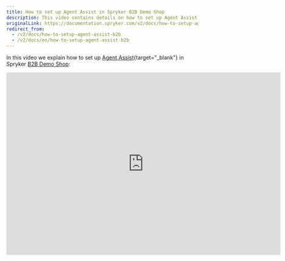 ```yaml
---
title: How to set up Agent Assist in Spryker B2B Demo Shop
description: This video contains details on how to set up Agent Assist in Spryker B2B Demo Shop.
originalLink: https://documentation.spryker.com/v2/docs/how-to-setup-agent-assist-b2b
redirect_from:
  - /v2/docs/how-to-setup-agent-assist-b2b
  - /v2/docs/en/how-to-setup-agent-assist-b2b
---
```


In this video we explain how to set up [Agent Assist](/docs/scos/dev/features/201903.0/company-account-management/agent-assist/agent-assist.html){target="_blank"} in Spryker [B2B Demo Shop](https://documentation.spryker.com/v2/docs/demoshops#b2b-demo-shop):

<iframe src="https://fast.wistia.net/embed/iframe/86ixsrlfi5" title="How to set up Agent Assist in Spryker" allowtransparency="true" frameborder="0" scrolling="no" class="wistia_embed" name="wistia_embed" allowfullscreen="0" mozallowfullscreen="0" webkitallowfullscreen="0" oallowfullscreen="0" msallowfullscreen="0" width="720" height="480"></iframe>
